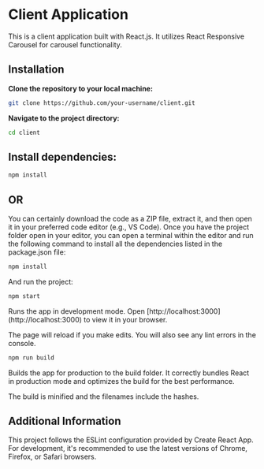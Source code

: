 # Client Application
This is a client application built with React.js. It utilizes React Responsive Carousel for carousel functionality.

## Installation
**Clone the repository to your local machine:**

 ```bash
git clone https://github.com/your-username/client.git
```

**Navigate to the project directory:**
 ```bash
 cd client
```
## Install dependencies:
 ```bash
npm install
```
## OR 

You can certainly download the code as a ZIP file, extract it, and then open it in your preferred code editor (e.g., VS Code). 
Once you have the project folder open in your editor, you can open a terminal within the editor and run the following command to 
install all the dependencies listed in the package.json file:

```bash
npm install
```
And run the project:

 ```bash
npm start
```
Runs the app in development mode.
Open [http://localhost:3000]
(http://localhost:3000) to view it in your browser.

The page will reload if you make edits.
You will also see any lint errors in the console.

 ```bash
npm run build
```
Builds the app for production to the build folder.
It correctly bundles React in production mode and optimizes the build for the best performance.

The build is minified and the filenames include the hashes.

## Additional Information
This project follows the ESLint configuration provided by Create React App.
For development, it's recommended to use the latest versions of Chrome, Firefox, or Safari browsers.

